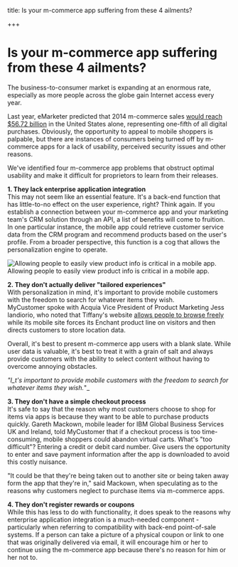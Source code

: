 title: Is your m-commerce app suffering from these 4 ailments?

+++


# Is your m-commerce app suffering from these 4 ailments?

The business-to-consumer market is expanding at an enormous rate, especially as more people across the globe gain Internet access every year. 

Last year, eMarketer predicted that 2014 m-commerce sales [would reach $56.72 billion](http://www.smartinsights.com/mobile-marketing/mobile-commerce/mobile-commerce-opportunities-challenges/) in the United States alone, representing one-fifth of all digital purchases. Obviously, the opportunity to appeal to mobile shoppers is palpable, but there are instances of consumers being turned off by m-commerce apps for a lack of usability, perceived security issues and other reasons.

We've identified four m-commerce app problems that obstruct optimal usability and make it difficult for proprietors to learn from their releases. 

**1\. They lack enterprise application integration**  
This may not seem like an essential feature. It's a back-end function that has little-to-no effect on the user experience, right? Think again. If you establish a connection between your m-commerce app and your marketing team's CRM solution through an API, a list of benefits will come to fruition. In one particular instance, the mobile app could retrieve customer service data from the CRM program and recommend products based on the user's profile. From a broader perspective, this function is a cog that allows the personalization engine to operate. 

![Allowing people to easily view product info is critical in a mobile app. ](http://pictures.brafton.com/x_0_0_0_14067704_800.jpg)Allowing people to easily view product info is critical in a mobile app.

**2\. They don't actually deliver "tailored experiences"**  
With personalization in mind, it's important to provide mobile customers with the freedom to search for whatever items they wish. MyCustomer spoke with Acquia Vice President of Product Marketing Jess Iandiorio, who noted that Tiffany's website [allows people to browse freely](http://www.mycustomer.com/feature/technology/mcommerce-emergency-seven-reasons-why-mobile-commerce-goes-wrong/167866) while its mobile site forces its Enchant product line on visitors and then directs customers to store location data. 

Overall, it's best to present m-commerce app users with a blank slate. While user data is valuable, it's best to treat it with a grain of salt and always provide customers with the ability to select content without having to overcome annoying obstacles. 

_"I_t's important to provide mobile customers with the freedom to search for whatever items they wish._"_

**3\. They don't have a simple checkout process**  
It's safe to say that the reason why most customers choose to shop for items via apps is because they want to be able to purchase products quickly. Gareth Mackown, mobile leader for IBM Global Business Services UK and Ireland, told MyCustomer that if a checkout process is too time-consuming, mobile shoppers could abandon virtual carts. What's "too difficult"? Entering a credit or debit card number. Give users the opportunity to enter and save payment information after the app is downloaded to avoid this costly nuisance. 

"It could be that they're being taken out to another site or being taken away form the app that they're in," said Mackown, when speculating as to the reasons why customers neglect to purchase items via m-commerce apps. 

**4\. They don't register rewards or coupons**  
While this has less to do with functionality, it does speak to the reasons why enterprise application integration is a much-needed component - particularly when referring to compatibility with back-end point-of-sale systems. If a person can take a picture of a physical coupon or link to one that was originally delivered via email, it will encourage him or her to continue using the m-commerce app because there's no reason for him or her not to.
